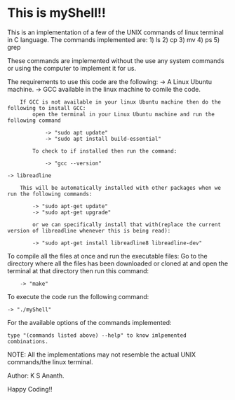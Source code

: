 # This is myShell!!

This is an implementation of a few of the UNIX commands of linux terminal in C language.
The commands implemented are:
    1) ls
    2) cp
    3) mv
    4) ps
    5) grep

These commands are implemented without the use any system commands or using the computer to implement it for us.

The requirements to use this code are the following:
    -> A Linux Ubuntu machine.
    -> GCC available in the linux machine to comile the code.

        If GCC is not available in your linux Ubuntu machine then do the following to install GCC:
            open the terminal in your Linux Ubuntu machine and run the following command

                -> "sudo apt update"
                -> "sudo apt install build-essential"

            To check to if installed then run the command:

                -> "gcc --version"

    -> libreadline

        This will be automatically installed with other packages when we run the following commands:

            -> "sudo apt-get update"
            -> "sudo apt-get upgrade"

            or we can specifically install that with(replace the current version of libreadline whenever this is being read):

            -> "sudo apt-get install libreadline8 libreadline-dev"

To compile all the files at once and run the executable files:
    Go to the directory where all the files has been downloaded or cloned at and open the terminal at that directory then
    run this command:
        
        -> "make"

To execute the code run the following command:

    -> "./myShell"

For the available options of the commands implemented:

    type "(commands listed above) --help" to know imlpemented combinations.

NOTE: All the implementations may not resemble the actual UNIX commands/the linux terminal.


Author: K S Ananth.
 
Happy Coding!!
